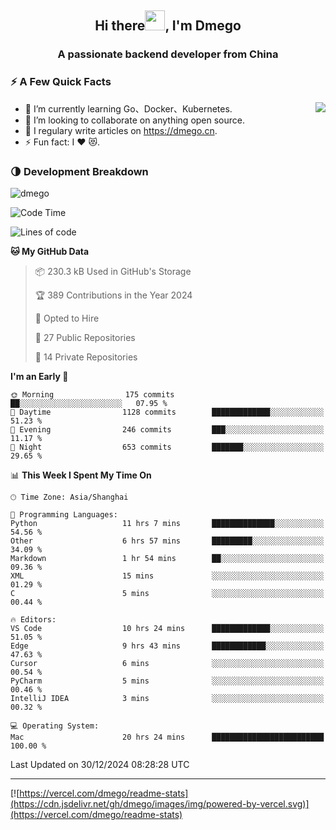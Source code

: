 <h2 align="center">Hi there<img src="https://cdn.jsdelivr.net/gh/dmego/images/img/Hi.gif" height="32" />, I'm Dmego </h2>
<h3 align="center">A passionate backend developer from China</h3>

### ⚡️ A Few Quick Facts

<img align="right" src="https://readme-stats-dmego.vercel.app/api?username=dmego&show_icons=true&icon_color=1573B3&hide_title=true&text_color=718096&bg_color=00000000&hide_border=true"/>

<ul>
    <li> 🌱 I’m currently learning Go、Docker、Kubernetes.</li>
    <li> 👯 I’m looking to collaborate on anything open source.</li>
    <li> 📝 I regulary write articles on <a href="https://dmego.cn">https://dmego.cn</a>.</li>
    <li> ⚡ Fun fact: I ❤️ 😻.</li>
</ul>

### 🌗 Development Breakdown

<img src="https://komarev.com/ghpvc/?username=dmego" alt="dmego" />

<!--START_SECTION:waka-->
![Code Time](http://img.shields.io/badge/Code%20Time-3%2C184%20hrs%2043%20mins-blue)

![Lines of code](https://img.shields.io/badge/From%20Hello%20World%20I%27ve%20Written-678.0%20thousand%20lines%20of%20code-blue)

**🐱 My GitHub Data** 

> 📦 230.3 kB Used in GitHub's Storage 
 > 
> 🏆 389 Contributions in the Year 2024
 > 
> 💼 Opted to Hire
 > 
> 📜 27 Public Repositories 
 > 
> 🔑 14 Private Repositories 
 > 
**I'm an Early 🐤** 

```text
🌞 Morning                175 commits         ██░░░░░░░░░░░░░░░░░░░░░░░   07.95 % 
🌆 Daytime                1128 commits        █████████████░░░░░░░░░░░░   51.23 % 
🌃 Evening                246 commits         ███░░░░░░░░░░░░░░░░░░░░░░   11.17 % 
🌙 Night                  653 commits         ███████░░░░░░░░░░░░░░░░░░   29.65 % 
```


📊 **This Week I Spent My Time On** 

```text
🕑︎ Time Zone: Asia/Shanghai

💬 Programming Languages: 
Python                   11 hrs 7 mins       ██████████████░░░░░░░░░░░   54.56 % 
Other                    6 hrs 57 mins       █████████░░░░░░░░░░░░░░░░   34.09 % 
Markdown                 1 hr 54 mins        ██░░░░░░░░░░░░░░░░░░░░░░░   09.36 % 
XML                      15 mins             ░░░░░░░░░░░░░░░░░░░░░░░░░   01.29 % 
C                        5 mins              ░░░░░░░░░░░░░░░░░░░░░░░░░   00.44 % 

🔥 Editors: 
VS Code                  10 hrs 24 mins      █████████████░░░░░░░░░░░░   51.05 % 
Edge                     9 hrs 43 mins       ████████████░░░░░░░░░░░░░   47.63 % 
Cursor                   6 mins              ░░░░░░░░░░░░░░░░░░░░░░░░░   00.54 % 
PyCharm                  5 mins              ░░░░░░░░░░░░░░░░░░░░░░░░░   00.46 % 
IntelliJ IDEA            3 mins              ░░░░░░░░░░░░░░░░░░░░░░░░░   00.32 % 

💻 Operating System: 
Mac                      20 hrs 24 mins      █████████████████████████   100.00 % 
```


 Last Updated on 30/12/2024 08:28:28 UTC
<!--END_SECTION:waka-->

---

[![https://vercel.com/dmego/readme-stats](https://cdn.jsdelivr.net/gh/dmego/images/img/powered-by-vercel.svg)](https://vercel.com/dmego/readme-stats)

